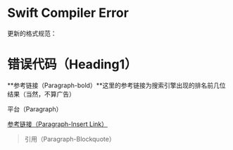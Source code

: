 # Swift Compiler Error

更新的格式规范：

# 错误代码（Heading1）

**参考链接（Paragraph-bold）**这里的参考链接为搜索引擎出现的排名前几位结果（当然，不算广告）

平台（Paragraph）

[参考链接（Paragraph-Insert Link）](https://www.gitbook.com/book/felixxiong/learn-swift-study-note/edit#)

> 引用（Paragraph-Blockquote）



